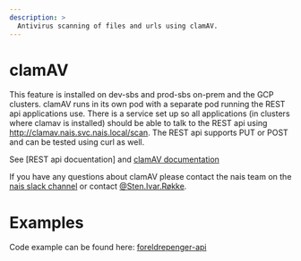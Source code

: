 ```yaml
---
description: >
  Antivirus scanning of files and urls using clamAV. 
---
```


# clamAV

This feature is installed on dev-sbs and prod-sbs on-prem and the GCP clusters. clamAV runs in its own pod with a separate pod running the REST api applications use. There is a service set up so all applications (in clusters where clamav is installed) should be able to talk to the REST api using http://clamav.nais.svc.nais.local/scan. The REST api supports PUT or POST and can be tested using curl as well.

See [REST api docuentation] and [clamAV documentation]

If you have any questions about clamAV please contact the nais team on the [nais slack channel] or contact [@Sten.Ivar.Røkke].

# Examples

Code example can be found here:
[foreldrepenger-api]

[REST api documentation]: https://github.com/navikt/muescheli
[clamAV documentation]: https://www.clamav.net/documents/clam-antivirus-user-manual
[nais slack channel]: https://nav-it.slack.com/messages/C5KUST8N6
[@Sten.Ivar.Røkke]: https://nav-it.slack.com/archives/D5KP2068Z
[foreldrepenger-api]: https://github.com/navikt/foreldrepengesoknad-api/tree/master/src/main/java/no/nav/foreldrepenger/selvbetjening/tjeneste/virusscan
